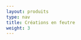 ```yaml
---
layout: produits
type: nav
title: Créations en feutre
weight: 3
---
```



<!-- {% for produit in site.produits %}
<li><a href="{{ produit.url }}">{{ produit.title }}</a>
{% endfor %}

{% assign groups = site.produits | group_by: "category" %}

{% for group in groups %}
<li>{{ group.name }}
    {% for item in group.items %}
        <a href="{{item.url| replace: 'index.html','' }}">{{item.title}}</a>
    {%endfor%}
{%endfor%}
-->


